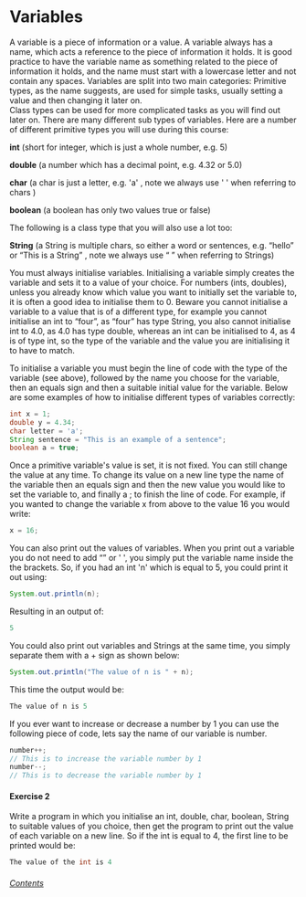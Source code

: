 Variables
=============
A variable is a piece of information or a value.  A variable always has a name, which acts a reference to the piece of information it holds.  It is good practice to have the variable name as something related to the piece of information it holds, and the name must start with a lowercase letter and not contain any spaces.  Variables are split into two main categories: 
Primitive types, as the name suggests, are used for simple tasks, usually setting a value and then changing it later on.  
Class types can be used for more complicated tasks as you will find out later on.  There are many different sub types of variables.  Here are a number of different primitive types you will use during this course:

**int** (short for integer, which is just a whole number, e.g. 5)

**double** (a number which has a decimal point, e.g. 4.32 or 5.0)

**char** (a char is just a letter, e.g. 'a' , note we always use ' ' when referring to chars )

**boolean** (a boolean has only two values true or false)

The following is a class type that you will also use a lot too:

**String** (a String is multiple chars, so either a word or sentences, e.g. “hello” or “This is a String” , note we always use “ ” when referring to Strings)

You must always initialise variables.  Initialising a variable simply creates the variable and sets it to a value of your choice.  For numbers (ints, doubles), unless you already know which value you want to initially set the variable to, it is often a good idea to initialise them to 0.  Beware you cannot initialise a variable to a value that is of a different type, for example you cannot initialise an int to “four”, as “four” has type String, you also cannot initialise int to 4.0, as 4.0 has type double, whereas an int can be initialised to 4, as 4 is of type int, so the type of the variable and the value you are initialising it to have to match.

To initialise a variable you must begin the line of code with the type of the variable (see above), followed by the name you choose for the variable, then an equals sign and then a suitable initial value for the variable.  Below are some examples of how to initialise different types of variables correctly:

```java
int x = 1;
double y = 4.34;
char letter = 'a';
String sentence = "This is an example of a sentence";
boolean a = true;
```
		
Once a primitive variable's value is set, it is not fixed.  You can still change the value at any time.  To change its value on a new line type the name of the variable then an equals sign and then the new value you would like to set the variable to, and finally a ; to finish the line of code.  For example, if you wanted to change the variable x from above to the value 16 you would write:
		
```java
x = 16;
```

You can also print out the values of variables. When you print out a variable you do not need to add “” or ' ', you simply put the variable name inside the the brackets. So, if you had an int 'n' which is equal to 5, you could print it out using:

```java
System.out.println(n);
```

Resulting in an output of:

```java
5
```

You could also print out variables and Strings at the same time, you simply separate them with a + sign as shown below:

```java
System.out.println("The value of n is " + n);
```

This time the output would be:

```java
The value of n is 5
```

If you ever want to increase or decrease a number by 1 you can use the following piece of code, lets say the name of our variable is number.
		
```java
number++;
// This is to increase the variable number by 1
number--;
// This is to decrease the variable number by 1
```
		
#### Exercise 2 
Write a program in which you initialise an int, double, char, boolean, String to suitable values of you choice, then get the program to print out the value of each variable on a new line.  So if the int is equal to 4, the first line to be printed would be:

```java
The value of the int is 4
```

###### [Contents](https://github.com/BillsJ/cadmus/blob/master/Chapter-1/Part%20I:%20Introduction_and_contents.md#contents)
